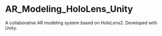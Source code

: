 # AR_Modeling_HoloLens_Unity
A collaborative AR modeling system based on HoloLens2. Developed with Unity.

